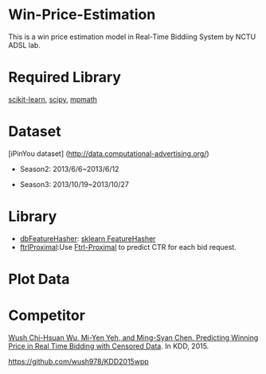 # Win-Price-Estimation
This is a win price estimation model in Real-Time Biddiing System by NCTU ADSL lab.

# Required Library
  [scikit-learn](http://scikit-learn.org/stable/), [scipy](https://www.scipy.org/), [mpmath](http://mpmath.org/)

# Dataset

[iPinYou dataset] (http://data.computational-advertising.org/)

  * Season2: 2013/6/6~2013/6/12

  * Season3: 2013/10/19~2013/10/27

# Library
   * [dbFeatureHasher](./dbFeatureHasher): [sklearn FeatureHasher](http://scikit-learn.org/stable/modules/generated/sklearn.feature_extraction.FeatureHasher.html)
   * [ftrlProximal](./ftrlProximal):Use [Ftrl-Proximal](https://www.eecs.tufts.edu/~dsculley/papers/ad-click-prediction.pdf) to predict CTR for each bid request. 

# Plot Data

# Competitor
  [Wush Chi-Hsuan Wu, Mi-Yen Yeh, and Ming-Syan Chen. Predicting Winning Price in Real Time Bidding with Censored Data](http://www0.cs.ucl.ac.uk/staff/w.zhang/rtb-papers/win-price-pred.pdf). In KDD, 2015.
  
  
  https://github.com/wush978/KDD2015wpp
